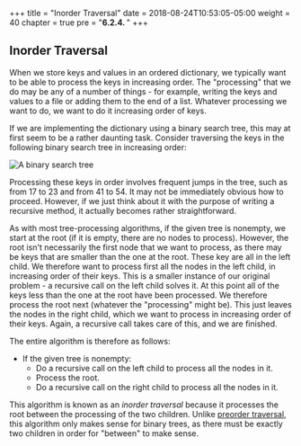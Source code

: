 +++
title = "Inorder Traversal"
date = 2018-08-24T10:53:05-05:00
weight = 40
chapter = true
pre = "<b>6.2.4. </b>"
+++

## Inorder Traversal

When we store keys and values in an ordered dictionary, we typically
want to be able to process the keys in increasing order. The
"processing" that we do may be any of a number of things - for example,
writing the keys and values to a file or adding them to the end of a
list. Whatever processing we want to do, we want to do it increasing
order of keys.

If we are implementing the dictionary using a binary search tree, this
may at first seem to be a rather daunting task. Consider traversing the
keys in the following binary search tree in increasing order:

![A binary search tree](binary-search-tree-ex.jpg)

Processing these keys in order involves frequent jumps in the tree, such
as from 17 to 23 and from 41 to 54. It may not be immediately obvious
how to proceed. However, if we just think about it with the purpose of
writing a recursive method, it actually becomes rather straightforward.

As with most tree-processing algorithms, if the given tree is nonempty,
we start at the root (if it is empty, there are no nodes to process).
However, the root isn't necessarily the first node that we want to
process, as there may be keys that are smaller than the one at the root.
These key are all in the left child. We therefore want to process first
all the nodes in the left child, in increasing order of their keys. This
is a smaller instance of our original problem - a recursive call on the
left child solves it. At this point all of the keys less than the one at
the root have been processed. We therefore process the root next
(whatever the "processing" might be). This just leaves the nodes in the
right child, which we want to process in increasing order of their keys.
Again, a recursive call takes care of this, and we are finished.

The entire algorithm is therefore as follows:

  - If the given tree is nonempty:
      - Do a recursive call on the left child to process all the nodes
        in it.
      - Process the root.
      - Do a recursive call on the right child to process all the nodes
        in it.

This algorithm is known as an *inorder traversal* because it processes
the root between the processing of the two children. Unlike [preorder
traversal](/trees/intro), this
algorithm only makes sense for binary trees, as there must be exactly
two children in order for "between" to make sense.
